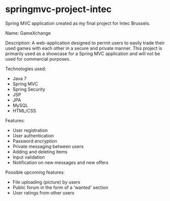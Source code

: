 # springmvc-project-intec
Spring MVC application created as my final project for Intec Brussels.

Name: GameXchange

Description:
A web-application designed to permit users to easily trade their used games with each other in a secure and private manner.
This project is primarily used as a showcase for a Spring MVC application and will not be used for commercial purposes.

Technologies used:
- Java 7
- Spring MVC
- Spring Security
- JSP
- JPA
- MySQL
- HTML/CSS

Features:
- User registration
- User authentication
- Password encryption
- Private messaging between users
- Adding and deleting items
- Input validation
- Notification on new messages and new offers

Possible upcoming features:
- File uploading (picture) by users
- Public forum in the form of a 'wanted' section
- User ratings from other users




